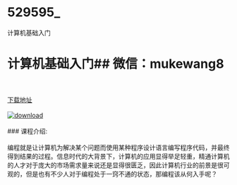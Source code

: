 # 529595_
计算机基础入门
# 计算机基础入门## 微信：mukewang8
<br/></br>[下载地址](http://www.36tz.cn/article/529595 "下载地址")
<br/></br>[![download](http://36tz.cn/muke_img/2019_12_1-34-300x198.png "下载地址")](http://www.36tz.cn/article/529595 "下载地址")
<br/></br>### 课程介绍:<br/></br>编程就是让计算机为解决某个问题而使用某种程序设计语言编写程序代码，并最终得到结果的过程。信息时代的大背景下，计算机的应用显得举足轻重，精通计算机的人才对于庞大的市场需求量来说还是显得很匮乏，因此计算机行业的前景是很可观的，但是也有不少人对于编程处于一窍不通的状态，那编程该从何入手呢？


